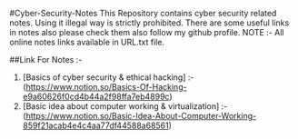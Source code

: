 #Cyber-Security-Notes
This Repository contains cyber security related notes.
Using it illegal way is strictly prohibited.
There are some useful links in notes also please check them also follow my github profile.
NOTE :- All online notes links available in URL.txt file.

##Link For Notes :-
1. [Basics of cyber security & ethical hacking] :- (https://www.notion.so/Basics-Of-Hacking-e9a60626f0cd4b44a2f98ffa7eb4899c)
2. [Basic idea about computer working & virtualization] :- (https://www.notion.so/Basic-Idea-About-Computer-Working-859f21acab4e4c4aa77df44588a68561)
 
